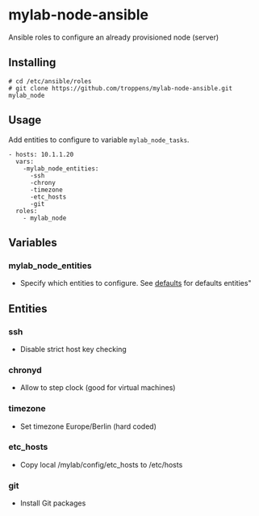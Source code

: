 # mylab-node-ansible
Ansible roles to configure an already provisioned node (server)


## Installing

```
# cd /etc/ansible/roles
# git clone https://github.com/troppens/mylab-node-ansible.git mylab_node
```


## Usage

Add entities to configure to variable `mylab_node_tasks`.

```
- hosts: 10.1.1.20
  vars:
    -mylab_node_entities:
      -ssh
      -chrony
      -timezone
      -etc_hosts
      -git
  roles:
    - mylab_node
```


## Variables

### mylab_node_entities
* Specify which entities to configure. See [defaults](defaults/main.yml) for defaults entities"


## Entities

### ssh
* Disable strict host key checking

### chronyd
* Allow to step clock (good for virtual machines)

### timezone
* Set timezone Europe/Berlin (hard coded)

### etc_hosts
* Copy local /mylab/config/etc_hosts to /etc/hosts

### git
* Install Git packages
